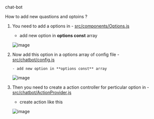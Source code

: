 chat-bot

How to add new quastions and optoins ?

1) You need to add a options in - [src/components/Options.js](https://github.com/khushbu-maurya/chat-bot/blob/main/src/components/Options/Options.js)

      - add new option in **options const** array
      
      ![image](https://user-images.githubusercontent.com/47963824/187420319-344c55c5-a324-4f6d-a0d7-9fcfa3b9b267.png)


2) Now add this option in a options array of config file - [src/chatbot/config.js](https://github.com/khushbu-maurya/chat-bot/blob/main/src/chatbot/config.js)

       - add new option in **options const** array

      ![image](https://user-images.githubusercontent.com/47963824/187420655-87020b72-e48c-4907-a5dc-d675658ff531.png)


3) Then you need to create a action controller for perticular option in - [src/chatbot/ActionProvider.js](https://github.com/khushbu-maurya/chat-bot/blob/main/src/chatbot/ActionProvider.js)

      - create action like this

      ![image](https://user-images.githubusercontent.com/47963824/187420811-08725c70-b367-4365-86e2-6e83278b4ca7.png)


